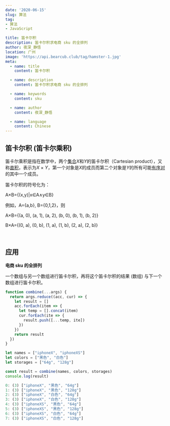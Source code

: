 ```yaml
---
date: '2020-06-15'
slug: 算法
tag:
- 算法
- JavaScript

title: 笛卡尔积
description: 笛卡尔积求电商 sku 的全排列
author: 夜深_静悟
location: 广州
image: 'https://api.bearcub.club/tag/hamster-1.jpg'
meta:
  - name: title
    content: 笛卡尔积

  - name: description
    content: 笛卡尔积求电商 sku 的全排列

  - name: keywords
    content: sku

  - name: author
    content: 夜深_静悟

  - name: language
    content: Chinese
---
```


## 笛卡尔积 (笛卡尔乘积)

笛卡尔乘积是指在数学中，两个[集合](https://baike.baidu.com/item/集合)*X*和*Y*的笛卡尔积（Cartesian product），又称[直积](https://baike.baidu.com/item/直积/6537064)，表示为*X* × *Y*，第一个对象是*X*的成员而第二个对象是*Y*的所有可能[有序对](https://baike.baidu.com/item/有序对)的其中一个成员。

笛卡尔积的符号化为：

A×B={(x,y)|x∈A∧y∈B}

例如，A={a,b}, B={0,1,2}，则

A×B={(a, 0), (a, 1), (a, 2), (b, 0), (b, 1), (b, 2)}

B×A={(0, a), (0, b), (1, a), (1, b), (2, a), (2, b)}



<br>



## 应用 

**电商 sku 的全排列** 

一个数组与另一个数组进行笛卡尔积，再将这个笛卡尔积的结果 (数组) 与下一个数组进行笛卡尔积。


```js
function combine(...args) {
  return args.reduce((acc, cur) => {
    let result = []
    acc.forEach(item => {
      let temp = [].concat(item)
      cur.forEach(ite => {
        result.push([...temp, ite])
      })
    })
    return result
  })
}

let names = ["iphoneX", "iphoneXS"]
let colors = ["黑色", "白色"]
let storages = ["64g", "128g"]

const result = combine(names, colors, storages)
console.log(result)

0: (3) ["iphoneX", "黑色", "64g"]
1: (3) ["iphoneX", "黑色", "128g"]
2: (3) ["iphoneX", "白色", "64g"]
3: (3) ["iphoneX", "白色", "128g"]
4: (3) ["iphoneXS", "黑色", "64g"]
5: (3) ["iphoneXS", "黑色", "128g"]
6: (3) ["iphoneXS", "白色", "64g"]
7: (3) ["iphoneXS", "白色", "128g"]
```